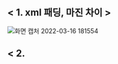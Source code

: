 ## < 1. xml 패딩, 마진 차이 >
![화면 캡처 2022-03-16 181554](https://user-images.githubusercontent.com/84521065/158564053-a9eb75f7-e5fe-4480-b399-24823b8a4991.png)

## < 2. 
